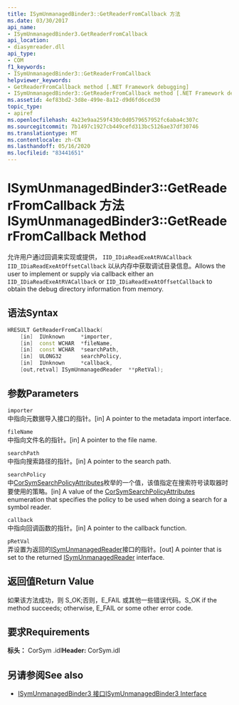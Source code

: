 ```yaml
---
title: ISymUnmanagedBinder3::GetReaderFromCallback 方法
ms.date: 03/30/2017
api_name:
- ISymUnmanagedBinder3.GetReaderFromCallback
api_location:
- diasymreader.dll
api_type:
- COM
f1_keywords:
- ISymUnmanagedBinder3::GetReaderFromCallback
helpviewer_keywords:
- GetReaderFromCallback method [.NET Framework debugging]
- ISymUnmanagedBinder3::GetReaderFromCallback method [.NET Framework debugging]
ms.assetid: 4ef83bd2-3d8e-499e-8a12-d9d6fd6ced30
topic_type:
- apiref
ms.openlocfilehash: 4a23e9aa259f430c0d0579657952fc6aba4c307c
ms.sourcegitcommit: 7b1497c1927cb449cefd313bc5126ae37df30746
ms.translationtype: MT
ms.contentlocale: zh-CN
ms.lasthandoff: 05/16/2020
ms.locfileid: "83441651"
---
```

# <a name="isymunmanagedbinder3getreaderfromcallback-method"></a><span data-ttu-id="3b3de-102">ISymUnmanagedBinder3::GetReaderFromCallback 方法</span><span class="sxs-lookup"><span data-stu-id="3b3de-102">ISymUnmanagedBinder3::GetReaderFromCallback Method</span></span>
<span data-ttu-id="3b3de-103">允许用户通过回调来实现或提供， `IID_IDiaReadExeAtRVACallback` `IID_IDiaReadExeAtOffsetCallback` 以从内存中获取调试目录信息。</span><span class="sxs-lookup"><span data-stu-id="3b3de-103">Allows the user to implement or supply via callback either an `IID_IDiaReadExeAtRVACallback` or `IID_IDiaReadExeAtOffsetCallback` to obtain the debug directory information from memory.</span></span>  
  
## <a name="syntax"></a><span data-ttu-id="3b3de-104">语法</span><span class="sxs-lookup"><span data-stu-id="3b3de-104">Syntax</span></span>  
  
```cpp  
HRESULT GetReaderFromCallback(  
    [in]  IUnknown     *importer,  
    [in]  const WCHAR  *fileName,  
    [in]  const WCHAR  *searchPath,  
    [in]  ULONG32      searchPolicy,  
    [in]  IUnknown     *callback,  
    [out,retval] ISymUnmanagedReader  **pRetVal);  
```  
  
## <a name="parameters"></a><span data-ttu-id="3b3de-105">参数</span><span class="sxs-lookup"><span data-stu-id="3b3de-105">Parameters</span></span>  
 `importer`  
 <span data-ttu-id="3b3de-106">中指向元数据导入接口的指针。</span><span class="sxs-lookup"><span data-stu-id="3b3de-106">[in] A pointer to the metadata import interface.</span></span>  
  
 `fileName`  
 <span data-ttu-id="3b3de-107">中指向文件名的指针。</span><span class="sxs-lookup"><span data-stu-id="3b3de-107">[in] A pointer to the file name.</span></span>  
  
 `searchPath`  
 <span data-ttu-id="3b3de-108">中指向搜索路径的指针。</span><span class="sxs-lookup"><span data-stu-id="3b3de-108">[in] A pointer to the search path.</span></span>  
  
 `searchPolicy`  
 <span data-ttu-id="3b3de-109">中[CorSymSearchPolicyAttributes](corsymsearchpolicyattributes-enumeration.md)枚举的一个值，该值指定在搜索符号读取器时要使用的策略。</span><span class="sxs-lookup"><span data-stu-id="3b3de-109">[in] A value of the [CorSymSearchPolicyAttributes](corsymsearchpolicyattributes-enumeration.md) enumeration that specifies the policy to be used when doing a search for a symbol reader.</span></span>  
  
 `callback`  
 <span data-ttu-id="3b3de-110">中指向回调函数的指针。</span><span class="sxs-lookup"><span data-stu-id="3b3de-110">[in] A pointer to the callback function.</span></span>  
  
 `pRetVal`  
 <span data-ttu-id="3b3de-111">弄设置为返回的[ISymUnmanagedReader](isymunmanagedreader-interface.md)接口的指针。</span><span class="sxs-lookup"><span data-stu-id="3b3de-111">[out] A pointer that is set to the returned [ISymUnmanagedReader](isymunmanagedreader-interface.md) interface.</span></span>  
  
## <a name="return-value"></a><span data-ttu-id="3b3de-112">返回值</span><span class="sxs-lookup"><span data-stu-id="3b3de-112">Return Value</span></span>  
 <span data-ttu-id="3b3de-113">如果该方法成功，则 S_OK;否则，E_FAIL 或其他一些错误代码。</span><span class="sxs-lookup"><span data-stu-id="3b3de-113">S_OK if the method succeeds; otherwise, E_FAIL or some other error code.</span></span>  
  
## <a name="requirements"></a><span data-ttu-id="3b3de-114">要求</span><span class="sxs-lookup"><span data-stu-id="3b3de-114">Requirements</span></span>  
 <span data-ttu-id="3b3de-115">**标头：** CorSym .idl</span><span class="sxs-lookup"><span data-stu-id="3b3de-115">**Header:** CorSym.idl</span></span>  
  
## <a name="see-also"></a><span data-ttu-id="3b3de-116">另请参阅</span><span class="sxs-lookup"><span data-stu-id="3b3de-116">See also</span></span>

- [<span data-ttu-id="3b3de-117">ISymUnmanagedBinder3 接口</span><span class="sxs-lookup"><span data-stu-id="3b3de-117">ISymUnmanagedBinder3 Interface</span></span>](isymunmanagedbinder3-interface.md)
